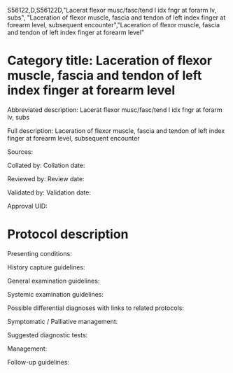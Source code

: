S56122,D,S56122D,"Lacerat flexor musc/fasc/tend l idx fngr at forarm lv, subs", "Laceration of flexor muscle, fascia and tendon of left index finger at forearm level, subsequent encounter","Laceration of flexor muscle, fascia and tendon of left index finger at forearm level"
# Category title: Laceration of flexor muscle, fascia and tendon of left index finger at forearm level

Abbreviated description: Lacerat flexor musc/fasc/tend l idx fngr at forarm lv, subs

Full description: Laceration of flexor muscle, fascia and tendon of left index finger at forearm level, subsequent encounter

Sources:

Collated by:
Collation date:

Reviewed by:
Review date:

Validated by:
Validation date:

Approval UID:

# Protocol description

Presenting conditions:

History capture guidelines:

General examination guidelines:

Systemic examination guidelines:

Possible differential diagnoses with links to related protocols:

Symptomatic / Palliative management:

Suggested diagnostic tests:

Management:

Follow-up guidelines:
